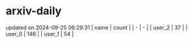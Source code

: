 # arxiv-daily
updated on 2024-09-25 06:29:31
| name | count |
| - | - |
| user_2 | 37 |
| user_0 | 146 |
| user_1 | 54 |
